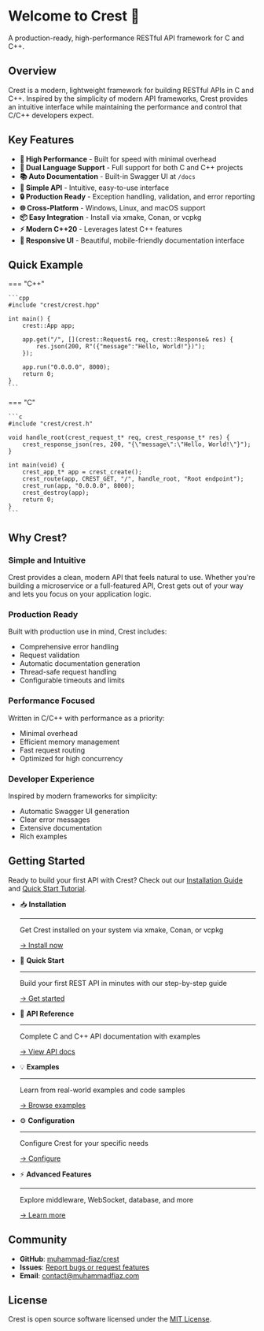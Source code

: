 # Welcome to Crest 🌊

A production-ready, high-performance RESTful API framework for C and C++.

## Overview

Crest is a modern, lightweight framework for building RESTful APIs in C and C++. Inspired by the simplicity of modern API frameworks, Crest provides an intuitive interface while maintaining the performance and control that C/C++ developers expect.

## Key Features

- **🚀 High Performance** - Built for speed with minimal overhead
- **🔧 Dual Language Support** - Full support for both C and C++ projects
- **📚 Auto Documentation** - Built-in Swagger UI at `/docs`
- **🎯 Simple API** - Intuitive, easy-to-use interface
- **🔒 Production Ready** - Exception handling, validation, and error reporting
- **🌐 Cross-Platform** - Windows, Linux, and macOS support
- **📦 Easy Integration** - Install via xmake, Conan, or vcpkg
- **⚡ Modern C++20** - Leverages latest C++ features
- **🎨 Responsive UI** - Beautiful, mobile-friendly documentation interface

## Quick Example

=== "C++"

    ```cpp
    #include "crest/crest.hpp"

    int main() {
        crest::App app;
        
        app.get("/", [](crest::Request& req, crest::Response& res) {
            res.json(200, R"({"message":"Hello, World!"})");
        });
        
        app.run("0.0.0.0", 8000);
        return 0;
    }
    ```

=== "C"

    ```c
    #include "crest/crest.h"

    void handle_root(crest_request_t* req, crest_response_t* res) {
        crest_response_json(res, 200, "{\"message\":\"Hello, World!\"}");
    }

    int main(void) {
        crest_app_t* app = crest_create();
        crest_route(app, CREST_GET, "/", handle_root, "Root endpoint");
        crest_run(app, "0.0.0.0", 8000);
        crest_destroy(app);
        return 0;
    }
    ```

## Why Crest?

### Simple and Intuitive

Crest provides a clean, modern API that feels natural to use. Whether you're building a microservice or a full-featured API, Crest gets out of your way and lets you focus on your application logic.

### Production Ready

Built with production use in mind, Crest includes:

- Comprehensive error handling
- Request validation
- Automatic documentation generation
- Thread-safe request handling
- Configurable timeouts and limits

### Performance Focused

Written in C/C++ with performance as a priority:

- Minimal overhead
- Efficient memory management
- Fast request routing
- Optimized for high concurrency

### Developer Experience

Inspired by modern frameworks for simplicity:

- Automatic Swagger UI generation
- Clear error messages
- Extensive documentation
- Rich examples

## Getting Started

Ready to build your first API with Crest? Check out our [Installation Guide](installation.md) and [Quick Start Tutorial](quickstart.md).

<div class="grid cards" markdown>

-   📥 __Installation__

    ---

    Get Crest installed on your system via xmake, Conan, or vcpkg

    [→ Install now](installation.md)

-   🚀 __Quick Start__

    ---

    Build your first REST API in minutes with our step-by-step guide

    [→ Get started](quickstart.md)

-   📖 __API Reference__

    ---

    Complete C and C++ API documentation with examples

    [→ View API docs](c_api.md)

-   💡 __Examples__

    ---

    Learn from real-world examples and code samples

    [→ Browse examples](examples.md)

-   ⚙️ __Configuration__

    ---

    Configure Crest for your specific needs

    [→ Configure](configuration.md)

-   ⚡ __Advanced Features__

    ---

    Explore middleware, WebSocket, database, and more

    [→ Learn more](middleware.md)

</div>

## Community

- **GitHub**: [muhammad-fiaz/crest](https://github.com/muhammad-fiaz/crest)
- **Issues**: [Report bugs or request features](https://github.com/muhammad-fiaz/crest/issues)
- **Email**: [contact@muhammadfiaz.com](mailto:contact@muhammadfiaz.com)

## License

Crest is open source software licensed under the [MIT License](license.md).
